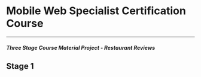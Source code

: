 # Mobile Web Specialist Certification Course
---
#### _Three Stage Course Material Project - Restaurant Reviews_

## Stage 1


